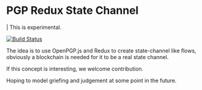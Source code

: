 # PGP Redux State Channel

| This is experimental.

[![Build Status](https://travis-ci.org/transmute-industries/pgp-redux-state-channel.svg?branch=master)](https://travis-ci.org/transmute-industries/pgp-redux-state-channel)

The idea is to use OpenPGP.js and Redux to create state-channel like flows, obviously a blockchain is needed for it to be a real state channel.

If this concept is interesting, we welcome contribution.

Hoping to model griefing and judgement at some point in the future.
